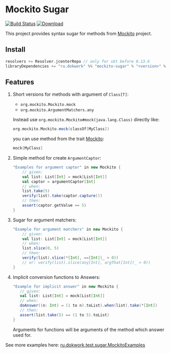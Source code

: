 # Mockito Sugar 

[![Build Status](https://travis-ci.org/dokwork/mockito-sugar.svg?branch=master)](https://travis-ci.org/dokwork/mockito-sugar) [ ![Download](https://api.bintray.com/packages/dokwork/maven/mockito-sugar/images/download.svg) ](https://bintray.com/dokwork/maven/mockito-sugar/_latestVersion)
 
This project provides syntax sugar for methods from [Mockito](http://site.mockito.org) project.

## Install

```scala
resolvers += Resolver.jcenterRepo // only for sbt before 0.13.6
libraryDependencies += "ru.dokwork" %% "mockito-sugar" % "<version>" % "test"
```

## Features

1. Short versions for methods with argument of `Class[T]`:
    * `org.mockito.Mockito.mock`
    * `org.mockito.ArgumentMatchers.any`

    Instead use `org.mockito.Mockito#mock(java.lang.Class)` directly like:
    ```scala 
    org.mockito.Mockito.mock(classOf[MyClass]) 
    ```
    you can use method from the trait [Mockito](/src/main/scala/ru/dokwork/test/sugar/Mockito.scala):
    ```scala
    mock[MyClass]
    ```   
    
1. Simple method for create `ArgumentCaptor`:
    ```scala
    "Examples for argument captor" in new Mockito {
        // given:
        val list: List[Int] = mock[List[Int]]
        val captor = argumentCaptor[Int]
        // when:
        list.take(5)
        verify(list).take(captor.capture())
        // then:
        assert(captor.getValue == 5)
    }
    ```    

1. Sugar for argument matchers:
    ```scala
    "Example for argument matchers" in new Mockito {
        // given:
        val list: List[Int] = mock[List[Int]]
        // when:
        list.slice(0, 5)
        // then:
        verify(list).slice(*[Int], ==[Int](_ > 0))
        // or: verify(list).slice(any[Int], argThat[Int](_ > 0))
    }
    ```
    
1. Implicit  conversion functions to Answers: 
     ```scala
    "Example for implicit answer" in new Mockito {
        // given:
        val list: List[Int] = mock[List[Int]]
        // when:
        doAnswer((n: Int) ⇒ (1 to n).toList).when(list).take(*[Int])
        // then:
        assert(list.take(5) == (1 to 5).toList)
    }
    ```
    Arguments for functions will be arguments of the method which answer used for.
    
See more examples here: [ru.dokwork.test.sugar.MockitoExamples](/src/test/scala/ru/dokwork/test/sugar/MockitoExamples.scala)
    

    
